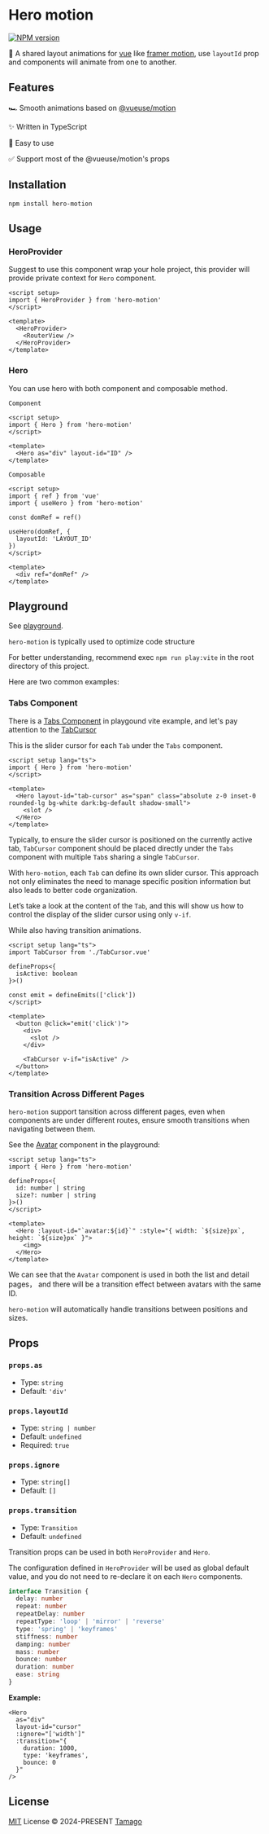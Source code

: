 # Hero motion

[![NPM version](https://img.shields.io/npm/v/hero-motion)](https://www.npmjs.com/package/hero-motion)

🌊 A shared layout animations for [vue](https://vuejs.org/) like [framer motion](https://www.framer.com/motion/), use `layoutId` prop and components will animate from one to another.

## Features

🏎 Smooth animations based on [@vueuse/motion](https://motion.vueuse.org/)

✨ Written in TypeScript

🙌 Easy to use

✅ Support most of the @vueuse/motion's props

## Installation

```
npm install hero-motion
```

## Usage

### HeroProvider

Suggest to use this component wrap your hole project, this provider will provide private context for `Hero` component.

```vue
<script setup>
import { HeroProvider } from 'hero-motion'
</script>

<template>
  <HeroProvider>
    <RouterView />
  </HeroProvider>
</template>
```

### Hero

You can use hero with both component and composable method.

`Component`

```vue
<script setup>
import { Hero } from 'hero-motion'
</script>

<template>
  <Hero as="div" layout-id="ID" />
</template>
```

`Composable`

```vue
<script setup>
import { ref } from 'vue'
import { useHero } from 'hero-motion'

const domRef = ref()

useHero(domRef, {
  layoutId: 'LAYOUT_ID'
})
</script>

<template>
  <div ref="domRef" />
</template>
```

## Playground

See [playground]('./playground').

`hero-motion` is typically used to optimize code structure

For better understanding, recommend exec `npm run play:vite` in the root directory of this project.

Here are two common examples:

### Tabs Component

There is a [Tabs Component]('./playground/vite/components/Tabs') in playgound vite example, and let's pay attention to the [TabCursor]('./playground/vite/components/Tabs/TabCursor.vue')

This is the slider cursor for each `Tab` under the `Tabs` component.

```vue
<script setup lang="ts">
import { Hero } from 'hero-motion'
</script>

<template>
  <Hero layout-id="tab-cursor" as="span" class="absolute z-0 inset-0 rounded-lg bg-white dark:bg-default shadow-small">
    <slot />
  </Hero>
</template>
```

Typically, to ensure the slider cursor is positioned on the currently active tab, `TabCursor` component should be placed directly under the `Tabs` component with multiple `Tab`s sharing a single `TabCursor`.

With `hero-motion`, each `Tab` can define its own slider cursor. This approach not only eliminates the need to manage specific position information but also leads to better code organization.

Let’s take a look at the content of the `Tab`, and this will show us how to control the display of the slider cursor using only `v-if`.

While also having transition animations.

```vue
<script setup lang="ts">
import TabCursor from './TabCursor.vue'

defineProps<{
  isActive: boolean
}>()

const emit = defineEmits(['click'])
</script>

<template>
  <button @click="emit('click')">
    <div>
      <slot />
    </div>

    <TabCursor v-if="isActive" />
  </button>
</template>
```

### Transition Across Different Pages

`hero-motion` support tansition across different pages, even when components are under different routes, ensure smooth transitions when navigating between them.

See the [Avatar]('./playground/vite/components/Avatar.vue') component in the playground:

```vue
<script setup lang="ts">
import { Hero } from 'hero-motion'

defineProps<{
  id: number | string
  size?: number | string
}>()
</script>

<template>
  <Hero :layout-id="`avatar:${id}`" :style="{ width: `${size}px`, height: `${size}px` }">
    <img>
  </Hero>
</template>
```

We can see that the `Avatar` component is used in both the list and detail pages， and there will be a transition effect between avatars with the same ID.

`hero-motion` will automatically handle transitions between positions and sizes.

## Props

### `props.as`

- Type: `string`
- Default: `'div'`

### `props.layoutId`

- Type: `string | number`
- Default: `undefined`
- Required: `true`

### `props.ignore`

- Type: `string[]`
- Default: `[]`

### `props.transition`

- Type: `Transition`
- Default: `undefined`

Transition props can be used in both `HeroProvider` and `Hero`.

The configuration defined in `HeroProvider` will be used as global default value, and you do not need to re-declare it on each `Hero` components.

```ts
interface Transition {
  delay: number
  repeat: number
  repeatDelay: number
  repeatType: 'loop' | 'mirror' | 'reverse'
  type: 'spring' | 'keyframes'
  stiffness: number
  damping: number
  mass: number
  bounce: number
  duration: number
  ease: string
}
```

**Example:**

```vue
<Hero
  as="div"
  layout-id="cursor"
  :ignore="['width']"
  :transition="{
    duration: 1000,
    type: 'keyframes',
    bounce: 0
  }"
/>
```

## License

[MIT](./LICENSE) License © 2024-PRESENT [Tamago](https://github.com/tmg0)

